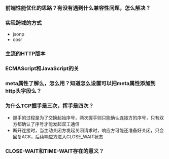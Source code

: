 ### 前端性能优化的思路？有没有遇到什么兼容性问题，怎么解决？
### 实现跨域的方式
  - jsonp
  - cosr
### 主流的HTTP版本
### ECMAScript和JavaScript的关
### meta属性了解么，怎么用？知道怎么设置可以把meta属性添加到http头字段么？
### 为什么TCP握手是三次，挥手是四次？
  - 握手的过程是为了交换起始序号，两次握手则只能确认连接方的序号，只有双方都确认了序号才能发起双工通信
  - 断开连接时，当主动关闭方发起关闭请求时，响应方可能还准备好关闭，只会回复ACK，后续响应方进入CLOSE_WAIT状态
### CLOSE-WAIT和TIME-WAIT存在的意义？